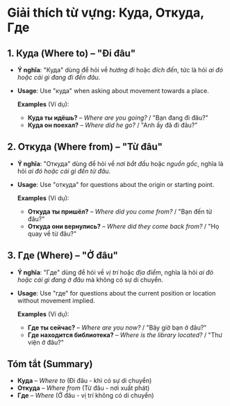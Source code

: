# Giải thích từ vựng: Куда, Откуда, Где

## 1. Куда (Where to) – "Đi đâu"
- **Ý nghĩa**: "Куда" dùng để hỏi về *hướng đi* hoặc *đích đến*, tức là hỏi *ai đó hoặc cái gì đang đi đến đâu*.
- **Usage**: Use "куда" when asking about movement towards a place.

  **Examples** (Ví dụ):
  - **Куда ты идёшь?** – *Where are you going?* / "Bạn đang đi đâu?"
  - **Куда он поехал?** – *Where did he go?* / "Anh ấy đã đi đâu?"

## 2. Откуда (Where from) – "Từ đâu"
- **Ý nghĩa**: "Откуда" dùng để hỏi về *nơi bắt đầu* hoặc *nguồn gốc*, nghĩa là hỏi *ai đó hoặc cái gì đến từ đâu*.
- **Usage**: Use "откуда" for questions about the origin or starting point.

  **Examples** (Ví dụ):
  - **Откуда ты пришёл?** – *Where did you come from?* / "Bạn đến từ đâu?"
  - **Откуда они вернулись?** – *Where did they come back from?* / "Họ quay về từ đâu?"

## 3. Где (Where) – "Ở đâu"
- **Ý nghĩa**: "Где" dùng để hỏi về *vị trí* hoặc *địa điểm*, nghĩa là hỏi *ai đó hoặc cái gì đang ở đâu* mà không có sự di chuyển.
- **Usage**: Use "где" for questions about the current position or location without movement implied.

  **Examples** (Ví dụ):
  - **Где ты сейчас?** – *Where are you now?* / "Bây giờ bạn ở đâu?"
  - **Где находится библиотека?** – *Where is the library located?* / "Thư viện ở đâu?"

## Tóm tắt (Summary)
- **Куда** – *Where to* (Đi đâu - khi có sự di chuyển)
- **Откуда** – *Where from* (Từ đâu - nơi xuất phát)
- **Где** – *Where* (Ở đâu - vị trí không có di chuyển)
